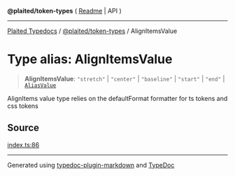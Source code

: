 **@plaited/token-types** ( [Readme](../README.md) \| API )

***

[Plaited Typedocs](../../../modules.md) / [@plaited/token-types](../modules.md) / AlignItemsValue

# Type alias: AlignItemsValue

> **AlignItemsValue**: `"stretch"` \| `"center"` \| `"baseline"` \| `"start"` \| `"end"` \| [`AliasValue`](AliasValue.md)

AlignItems value type relies on the defaultFormat formatter for ts tokens and css tokens

## Source

[index.ts:86](https://github.com/plaited/plaited/blob/b0dd907/libs/token-types/src/index.ts#L86)

***

Generated using [typedoc-plugin-markdown](https://www.npmjs.com/package/typedoc-plugin-markdown) and [TypeDoc](https://typedoc.org/)
